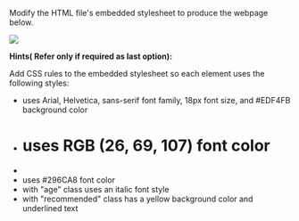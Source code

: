 ﻿Modify the HTML file's embedded stylesheet to produce the webpage below.

![](Aspose.Words.07c5e2c3-9dfc-4ffc-95ae-989202b051f9.001.png)

**Hints( Refer only if required as last option):** 

Add CSS rules to the embedded stylesheet so each element uses the following styles:

- <body> uses Arial, Helvetica, sans-serif font family, 18px font size, and #EDF4FB background color 
- <h1> uses RGB (26, 69, 107) font color 
- <li> uses #296CA8 font color
- <span> with "age" class uses an italic font style
- <span> with "recommended" class has a yellow background color and underlined text
